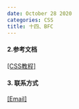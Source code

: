 ```yaml
---
date: October 28 2020
categories: CSS
title: 十四、BFC
---
```


#### 2.参考文档

[[CSS教程]](https://web-dolphin.github.io/2020/10/28/CSS/Tutorial/CSS%E6%95%99%E7%A8%8B/)

#### 3. 联系方式

[[Email]](yuanmin8888@outlook.com)
